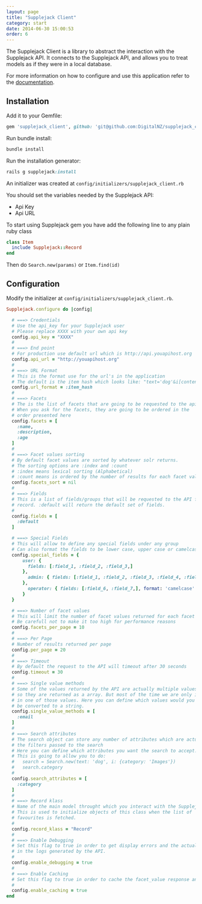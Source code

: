 ```yaml
---
layout: page
title: "Supplejack Client"
category: start
date: 2014-06-30 15:00:53
order: 6
---
```


The Supplejack Client is a library to abstract the interaction with the Supplejack API. It connects to the Supplejack API, and allows you to treat models as if they were in a local database.

For more information on how to configure and use this application refer to the [documentation](http://digitalnz.github.io/supplejack).

## Installation

Add it to your Gemfile:

```ruby
gem 'supplejack_client', github: 'git@github.com:DigitalNZ/supplejack_client.git'
```

Run bundle install:

```ruby
bundle install
```

Run the installation generator:

```ruby
rails g supplejack:install
```

An initializer was created at `config/initializers/supplejack_client.rb`

You should set the variables needed by the Supplejack API:
- Api Key
- Api URL

To start using Supplejack gem you have add the following line to any plain ruby class

```ruby
class Item
  include Supplejack::Record
end
```

Then do `Search.new(params)` or `Item.find(id)`

## Configuration

Modify the initializer at `config/initializers/supplejack_client.rb`.

```ruby
Supplejack.configure do |config|

  # ===> Credentials
  # Use the api_key for your Supplejack user
  # Please replace XXXX with your own api key
  config.api_key = "XXXX"
  #
  # ===> End point
  # For production use default url which is http://api.youapihost.org
  config.api_url = "http://youapihost.org"
  #
  # ===> URL Format
  # This is the format use for the url's in the application
  # The default is the item hash which looks like: "text='dog'&i[content_partner]=NLNZ&i[category]=Images"
  config.url_format = :item_hash
  #
  # ===> Facets
  # The is the list of facets that are going to be requested to the api
  # When you ask for the facets, they are going to be ordered in the
  # order presented here
  config.facets = [
    :name,
    :description,
    :age
  ]
  #
  # ===> Facet values sorting
  # By default facet values are sorted by whatever solr returns.
  # The sorting options are :index and :count
  # :index means lexical sorting (Alphabetical)
  # :count means is ordered by the number of results for each facet value
  config.facets_sort = nil
  #
  # ===> Fields
  # This is a list of fields/groups that will be requested to the API for every
  # record. :default will return the default set of fields.
  #
  config.fields = [
    :default
  ]

  # ===> Special Fields
  # This will allow to define any special fields under any group
  # Can also format the fields to be lower case, upper case or camelcase
  config.special_fields = {
      user: { 
        fields: [:field_1, :field_2, :field_3,]
      },
        admin: { fields: [:field_1, :field_2, :field_3, :field_4, :field_5]
      },
        operator: { fields: [:field_6, :field_7,], format: 'camelcase' 
      }                             
  }

  # ===> Number of facet values
  # This will limit the number of facet values returned for each facet
  # Be carefull not to make it too high for performance reasons
  config.facets_per_page = 10
  #
  # ===> Per Page
  # Number of results returned per page
  config.per_page = 20
  #
  # ===> Timeout
  # By default the request to the API will timeout after 30 seconds
  config.timeout = 30
  #
  # ===> Single value methods
  # Some of the values returned by the API are actually multiple values
  # so they are returned as a array. But most of the time we are only intereseted
  # in one of those values. Here you can define which values would you like to
  # be converted to a string.
  config.single_value_methods = [
    :email
  ]
  #
  # ===> Search attributes
  # The search object can store any number of attributes which are actually
  # the filters passed to the search
  # Here you can define which attributes you want the search to accept.
  # This is going to allow you to do:
  #   search = Search.new(text: 'dog', i: {category: 'Images'})
  #   search.category
  #
  config.search_attributes = [
    :category
  ]
  #
  # ===> Record klass
  # Name of the main model throught which you interact with the Supplejack API
  # This is used to initialize objects of this class when the list of
  # favourites is fetched.
  #
  config.record_klass = "Record"
  #
  # ===> Enable Debugging
  # Set this flag to true in order to get display errors and the actual SOLR requests 
  # in the logs generated by the API.
  #
  config.enable_debugging = true
  #
  # ===> Enable Caching
  # Set this flag to true in order to cache the facet_value response and the search counts
  #
  config.enable_caching = true  
end
```
